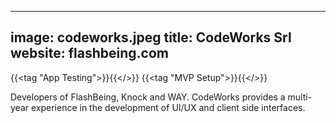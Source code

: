 
---
image: codeworks.jpeg
title: CodeWorks Srl
website: flashbeing.com
---

{{<tag "App Testing">}}{{</>}}
{{<tag "MVP Setup">}}{{</>}}

Developers of FlashBeing, Knock and WAY. CodeWorks provides a multi-year experience in the development of UI/UX and client side interfaces. 